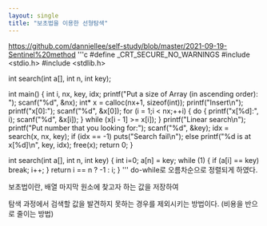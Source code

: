 ```yaml
---
layout: single
title: "보초법을 이용한 선형탐색"
---
```

<https://github.com/danniellee/self-study/blob/master/2021-09-19-Sentinel%20method>
'''c
#define _CRT_SECURE_NO_WARNINGS
#include <stdio.h>
#include <stdlib.h>

int search(int a[], int n, int key);

int main()
{
	int i, nx, key, idx;
	printf("Put a size of Array (in ascending order): ");
	scanf("%d", &nx);
	int* x = calloc(nx+1, sizeof(int));
	printf("Insert\n");
	printf("x[0]:");
	scanf("%d", &x[0]);
	for (i = 1;i < nx;++i)
	{
		do {
		printf("x[%d]:", i);
		scanf("%d", &x[i]);
		} while (x[i - 1] >= x[i]);
	}
	printf("Linear search\n");
	printf("Put number that you looking for:");
	scanf("%d", &key);
	idx = search(x, nx, key);
	if (idx == -1)
		puts("Search fail\n");
	else
		printf("%d is at x[%d]\n", key, idx);
	free(x);
	return 0;
}

int search(int a[], int n, int key)
{
	int i=0;
	a[n] = key;
	while (1) {
		if (a[i] == key)
			break;
		i++;
	}
	return i == n ? -1 : i;
}
'''
do-while로 오름차순으로 정렬되게 하였다.

보초법이란, 배열 마지막 원소에 찾고자 하는 값을 저장하여

탐색 과정에서 검색할 값을 발견하지 못하는 경우를 제외시키는 방법이다. (비용을 반으로 줄이는 방법)

